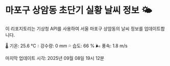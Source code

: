 
# 마포구 상암동 초단기 실황 날씨 정보 🌤️

이 리포지토리는 기상청 API를 사용하여 서울 마포구 상암동의 날씨 정보를 업데이트합니다. 

🌡️ 기온: 25.6 ℃
💧 강수량: 0 mm
💦 습도: 66 %
🌬️ 풍속: 1.8 m/s

마지막 업데이트 시각: 2025년 09월 08일 19시 12분    
